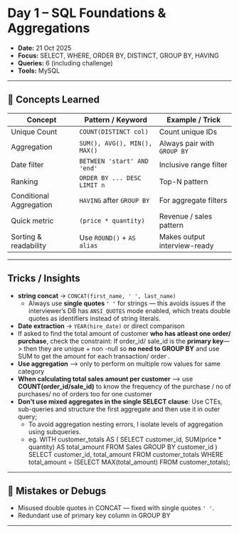 # Day 1 – SQL Foundations & Aggregations
- **Date:** 21 Oct 2025
- **Focus:** SELECT, WHERE, ORDER BY, DISTINCT, GROUP BY, HAVING
- **Queries:** 6 (including challenge)
- **Tools:** MySQL 

---

## 🧠 Concepts Learned
| Concept                 | Pattern / Keyword            | Example / Trick              |
| ----------------------- | ---------------------------- | ---------------------------- |
| Unique Count            | `COUNT(DISTINCT col)`        | Count unique IDs             |
| Aggregation             | `SUM(), AVG(), MIN(), MAX()` | Always pair with `GROUP BY`  |
| Date filter             | `BETWEEN 'start' AND 'end'`  | Inclusive range filter       |
| Ranking                 | `ORDER BY ... DESC LIMIT n`  | Top-N pattern                |
| Conditional Aggregation | `HAVING` after `GROUP BY`    | For aggregate filters        |
| Quick metric            | `(price * quantity)`         | Revenue / sales pattern      |
| Sorting & readability   | Use `ROUND()` + `AS alias`   | Makes output interview-ready |


---

## Tricks / Insights
- **string concat** → `CONCAT(first_name, ' ', last_name)`
    - Always use **single quotes `' '`** for strings — this avoids issues if the interviewer’s DB has `ANSI_QUOTES` mode enabled, which treats double quotes as identifiers instead of string literals.
- **Date extraction** → `YEAR(hire_date)` or direct comparison
- If asked to find the total amount of customer **who has atleast one order/ purchase**, check the constraint: If order_id/ sale_id is the **primary key**—> then they are unique + non -null so **no need to GROUP BY** and use SUM to get the amount for each transaction/ order .
- **Use aggregation** —> only to perform on multiple row values for same category
- **When calculating total sales amount per customer** --> use **COUNT(order_id/sale_id)** to know the frequency of the purchase / no of purchases/ no of orders too for one customer
- **Don't use mixed aggregates in the single SELECT clause**: Use CTEs, sub-queries and structure the first aggregate and then use it in outer query;
    - To avoid aggregation nesting errors, I isolate levels of aggregation using subqueries.
    - eg. 
    WITH customer_totals AS (
    SELECT customer_id, SUM(price * quantity) AS total_amount
    FROM Sales
    GROUP BY customer_id
    )
    SELECT customer_id, total_amount
    FROM customer_totals
    WHERE total_amount = (SELECT MAX(total_amount) FROM customer_totals);

---

## 💬 Mistakes or Debugs
- Misused double quotes in CONCAT — fixed with single quotes `' '`.
- Redundant use of primary key column in GROUP BY


---

